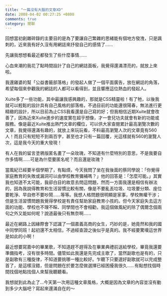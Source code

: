 ```yaml
---
title: "一篇沒有大腦的文章XD"
date: 2008-04-02 00:27:25 +0800
comments: true
category: 閒聊
---
```

<p>回想當初創雜碎錄的主要目的是為了要讓自己繁雜的思緒能有個地方發洩，只是諷刺的，近來我有好久沒有用網誌來抒發自己的感情了......</p><p>先讓我想想看最近都發生了些什麼事情......</p><p>心血來潮的我花了點時間設計了自己的網誌面板，我覺得還滿漂亮的，就放上來啦。</p><p>我還雞婆的幫「公益書籤部落格」的發起人做了一個平面廣告，放在網誌的角落，希望每個來參觀我的網誌的人都可以看得到，並且響應這位熱血的發起人。</p><p>Xuite多了一些功能，其中最讓我感興趣的，那就是CSS精靈啦！有了牠，以後我就可以輕鬆的設計具有自己風格的部落格，不過目前的功能還很陽春，無法進行更精緻的設計，所以目前為止CSS我看還是自己寫的好；但我相信近期Xuite就會改善了，因為近來Xuite進步的速度實在超乎想像，才一會兒功夫就會有新的功能或服務。像是最近Xuite推出熱門文章的欄位，可以供大家查閱累計最高瀏覽次數的文章，我覺得還滿有趣的，就放上來玩玩看，不料最高瀏覽人次的文章竟有560人！而且只有短短不到兩百字，甚至也才只有一篇回覆，光這樣就有560的瀏覽人次，這是我今天的重大發現！</p><p>有人在我的留言塗鴉版匿名畫了一朵玫瑰，不知道有什麼特別的意思，不是我要自作多情啊......可是為什麼要匿名呢？而且還是玫瑰？</p><p>當風紀已經要半個學期了，有點煩，今天我問了坐在我後面的蔡同學說：「你覺得家庭教育的失敗或漏洞可以由學校教育彌補嗎？」他的回答是：「怎麼可能。」其實我也知道不太可能，我卻白目的故意去問這問題，然而一方面我還是相信有辦法的，因為我說得教育和生活習慣比較有關，像是不要亂丟垃圾、垃圾要分類、座位要乾淨、早自修不要吵鬧......等等。我想人格問題很明顯是家事，學校無權干涉；但是生活習慣問題我覺得學校是有責任幫助家庭教育小孩的。但今天家庭失去這方面的功能、學校也不理不睬、同學間也不會相勸，我這個做風紀的除了偶爾念個兩句之外又能如何呢？說道最後只有無奈啊......</p><p>最近在網路上因緣際會下認識了一個嘉義高商的女生，巧妙的是，她竟然和我的國中同學同班！起初還不太相信，不過經查證之後似乎是真的。我不經要驚嘆這世界是如此的小啊！</p><p>最近想要寫嘉中的畢業歌，不知道趕不趕得及在畢業典禮前送給學校，畢竟我還要準備指考，沒有很多時間。儘管如此我還是先完成主歌了，當然副歌也是有的，只是副歌有三種旋律，不知道要挑哪一種比較好。乍聽下只要選好副歌就可以完成整首了，是這樣沒錯，但是問題在於要怎麼做選擇已經困擾我很久......有點想找個時間找個地點找個人來幫我聽聽看。</p><p>我想就到此為止了...今天第一次用這種文章風格，大概是因為文章的內容並沒有動到多少大腦吧？寫起來還滿自在的～</p>
